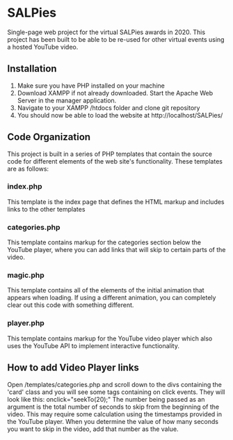 # SALPies

Single-page web project for the virtual SALPies awards in 2020. This project has been built to be able to be re-used for other virtual events using a hosted YouTube video. 

## Installation

1. Make sure you have PHP installed on your machine
2. Download XAMPP if not already downloaded. Start the Apache Web Server in the manager application.
3. Navigate to your XAMPP /htdocs folder and clone git repository
4. You should now be able to load the website at http://localhost/SALPies/

## Code Organization

This project is built in a series of PHP templates that contain the source code for different elements of the web site's functionality. These templates are as follows:

### index.php
This template is the index page that defines the HTML markup and includes links to the other templates
### categories.php
This template contains markup for the categories section below the YouTube player, where you can add links that will skip to certain parts of the video.
### magic.php
This template contains all of the elements of the initial animation that appears when loading. If using a different animation, you can completely clear out this code with something different. 

### player.php
This template contains markup for the YouTube video player which also uses the YouTube API to implement interactive functionality. 

## How to add Video Player links
Open /templates/categories.php and scroll down to the divs containing the 'card' class and you will see some <a> tags containing on click events. They will look like this:
        onclick="seekTo(20);"
The number being passed as an argument is the total number of seconds to skip from the beginning of the video. This may require some calculation using the timestamps provided in the YouTube player. When you determine the value of how many seconds you want to skip in the video, add that number as the value.


